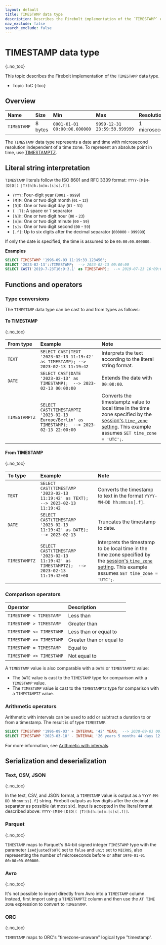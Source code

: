 ```yaml
---
layout: default
title: TIMESTAMP data type
description: Describes the Firebolt implementation of the `TIMESTAMP` data type
nav_exclude: false
search_exclude: false
---
```


# TIMESTAMP data type
{:.no_toc}

This topic describes the Firebolt implementation of the `TIMESTAMP` data type.

* Topic ToC
{:toc}

## Overview

| Name        | Size    | Min                          | Max                          | Resolution    |
| :---------- | :------ | :--------------------------- | :--------------------------- | :------------ |
| `TIMESTAMP` | 8 bytes | `0001-01-01 00:00:00.000000` | `9999-12-31 23:59:59.999999` | 1 microsecond |

The `TIMESTAMP` data type represents a date and time with microsecond resolution independent of a time zone.
To represent an absolute point in time, use [TIMESTAMPTZ](timestamptz-data-type.md).

## Literal string interpretation

`TIMESTAMP` literals follow the ISO 8601 and RFC 3339 format: `YYYY-[M]M-[D]D[( |T)[h]h:[m]m:[s]s[.f]]`.

* `YYYY`: Four-digit year (`0001` - `9999`)
* `[M]M`: One or two digit month (`01` - `12`)
* `[D]D`: One or two digit day (`01` - `31`)
* `( |T)`: A space or `T` separator
* `[h]h`: One or two digit hour (`00` - `23`)
* `[m]m`: One or two digit minute (`00` - `59`)
* `[s]s`: One or two digit second (`00` - `59`)
* `[.f]`: Up to six digits after the decimal separator (`000000` - `999999`)

If only the date is specified, the time is assumed to be `00:00:00.000000`.

**Examples**

```sql
SELECT TIMESTAMP '1996-09-03 11:19:33.123456';
SELECT '2023-02-13'::TIMESTAMP;  --> 2023-02-13 00:00:00
SELECT CAST('2019-7-23T16:9:3.1' as TIMESTAMP);  --> 2019-07-23 16:09:03.1
```

## Functions and operators

### Type conversions

The `TIMESTAMP` data type can be cast to and from types as follows:

#### To TIMESTAMP
{:.no_toc}

| From type     | Example                                                                                      | Note                                                                                                                                                                                                          |
| :------------ | :------------------------------------------------------------------------------------------- | :------------------------------------------------------------------------------------------------------------------------------------------------------------------------------------------------------------ |
| `TEXT`        | `SELECT CAST(TEXT '2023-02-13 11:19:42' as TIMESTAMP); --> 2023-02-13 11:19:42`              | Interprets the text according to the literal string format.                                                                                                                                                   |
| `DATE`        | `SELECT CAST(DATE '2023-02-13' as TIMESTAMP);  --> 2023-02-13 00:00:00`                      | Extends the date with `00:00:00`.                                                                                                                                                                             |
| `TIMESTAMPTZ` | `SELECT CAST(TIMESTAMPTZ '2023-02-13 Europe/Berlin' as TIMESTAMP);  --> 2023-02-13 22:00:00` | Converts the timestamptz value to local time in the time zone specified by the [session's `time_zone` setting](../Reference/system-settings.md#set-time-zone). This example assumes `SET time_zone = 'UTC';`. |

#### From TIMESTAMP
{:.no_toc}

| To type       | Example                                                                                    | Note                                                                                                                                                                                                       |
| :------------ | :----------------------------------------------------------------------------------------- | :--------------------------------------------------------------------------------------------------------------------------------------------------------------------------------------------------------- |
| `TEXT`        | `SELECT CAST(TIMESTAMP '2023-02-13 11:19:42' as TEXT);  --> 2023-02-13 11:19:42`           | Converts the timestamp to text in the format `YYYY-MM-DD hh:mm:ss[.f]`.                                                                                                                                    |
| `DATE`        | `SELECT CAST(TIMESTAMP '2023-02-13 11:19:42' as DATE);  --> 2023-02-13`                    | Truncates the timestamp to date.                                                                                                                                                                           |
| `TIMESTAMPTZ` | `SELECT CAST(TIMESTAMP '2023-02-13 11:19:42' as TIMESTAMPTZ);  --> 2023-02-13 11:19:42+00` | Interprets the timestamp to be local time in the time zone specified by the [session's `time_zone` setting](../Reference/system-settings.md#set-time-zone). This example assumes `SET time_zone = 'UTC';`. |

### Comparison operators

| Operator                 | Description              |
| :----------------------- | :----------------------- |
| `TIMESTAMP < TIMESTAMP`  | Less than                |
| `TIMESTAMP > TIMESTAMP`  | Greater than             |
| `TIMESTAMP <= TIMESTAMP` | Less than or equal to    |
| `TIMESTAMP >= TIMESTAMP` | Greater than or equal to |
| `TIMESTAMP = TIMESTAMP`  | Equal to                 |
| `TIMESTAMP <> TIMESTAMP` | Not equal to             |

A `TIMESTAMP` value is also comparable with a `DATE` or `TIMESTAMPTZ` value:

* The `DATE` value is cast to the `TIMESTAMP` type for comparison with a `TIMESTAMP` value.
* The `TIMESTAMP` value is cast to the `TIMESTAMPTZ` type for comparison with a `TIMESTAMPTZ` value.

### Arithmetic operators

Arithmetic with intervals can be used to add or subtract a duration to or from a timestamp.
The result is of type `TIMESTAMP`.

```sql
SELECT TIMESTAMP '1996-09-03' + INTERVAL '42' YEAR;  --> 2038-09-03 00:00:00
SELECT TIMESTAMP '2023-03-18' - INTERVAL '26 years 5 months 44 days 12 hours 41 minutes';  --> 1996-09-03 11:19:00
```

For more information, see [Arithmetic with intervals](../Reference/interval-arithmetic.md).

## Serialization and deserialization

### Text, CSV, JSON
{:.no_toc}

In the text, CSV, and JSON format, a `TIMESTAMP` value is output as a `YYYY-MM-DD hh:mm:ss[.f]` string.
Firebolt outputs as few digits after the decimal separator as possible (at most six).
Input is accepted in the literal format described above: `YYYY-[M]M-[D]D[( |T)[h]h:[m]m:[s]s[.f]]`.

### Parquet
{:.no_toc}

`TIMESTAMP` maps to Parquet's 64-bit signed integer `TIMESTAMP` type with the parameter `isAdjustedToUTC` set to `false` and `unit` set to `MICROS`, also representing the number of microseconds before or after `1970-01-01 00:00:00.000000`.

### Avro
{:.no_toc}

It's not possible to import directly from Avro into a `TIMESTAMP` column.
Instead, first import using a `TIMESTAMPTZ` column and then use the `AT TIME ZONE` expression to convert to `TIMESTAMP`.

### ORC
{:.no_toc}

`TIMESTAMP` maps to ORC's "timezone-unaware" logical type "timestamp".
